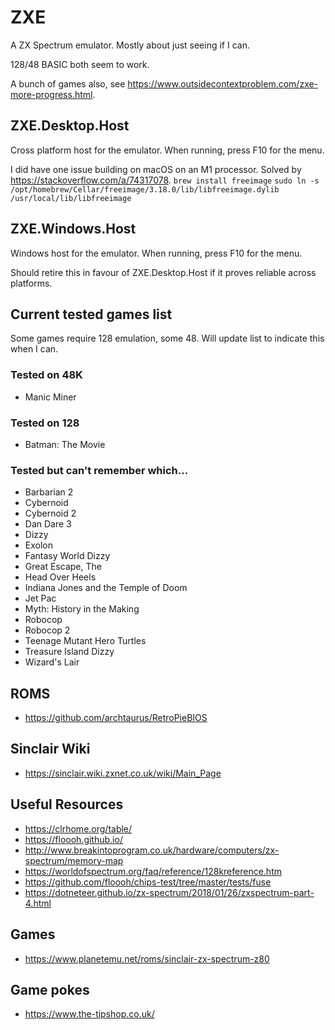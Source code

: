 # ZXE

A ZX Spectrum emulator. Mostly about just seeing if I can.

128/48 BASIC both seem to work.

A bunch of games also, see https://www.outsidecontextproblem.com/zxe-more-progress.html.

## ZXE.Desktop.Host

Cross platform host for the emulator. When running, press F10 for the menu.

I did have one issue building on macOS on an M1 processor. Solved by https://stackoverflow.com/a/74317078.
`brew install freeimage`
`sudo ln -s /opt/homebrew/Cellar/freeimage/3.18.0/lib/libfreeimage.dylib /usr/local/lib/libfreeimage`

## ZXE.Windows.Host

Windows host for the emulator. When running, press F10 for the menu.

Should retire this in favour of ZXE.Desktop.Host if it proves reliable across platforms.

## Current tested games list

Some games require 128 emulation, some 48. Will update list to indicate this when I can.

### Tested on 48K

- Manic Miner

### Tested on 128

- Batman: The Movie

### Tested but can't remember which...

- Barbarian 2
- Cybernoid
- Cybernoid 2
- Dan Dare 3
- Dizzy
- Exolon
- Fantasy World Dizzy
- Great Escape, The
- Head Over Heels
- Indiana Jones and the Temple of Doom 
- Jet Pac
- Myth: History in the Making
- Robocop
- Robocop 2
- Teenage Mutant Hero Turtles
- Treasure Island Dizzy
- Wizard's Lair

## ROMS

- https://github.com/archtaurus/RetroPieBIOS

## Sinclair Wiki

- https://sinclair.wiki.zxnet.co.uk/wiki/Main_Page

## Useful Resources

- https://clrhome.org/table/
- https://floooh.github.io/
- http://www.breakintoprogram.co.uk/hardware/computers/zx-spectrum/memory-map
- https://worldofspectrum.org/faq/reference/128kreference.htm
- https://github.com/floooh/chips-test/tree/master/tests/fuse
- https://dotneteer.github.io/zx-spectrum/2018/01/26/zxspectrum-part-4.html

## Games

- https://www.planetemu.net/roms/sinclair-zx-spectrum-z80

## Game pokes

- https://www.the-tipshop.co.uk/

